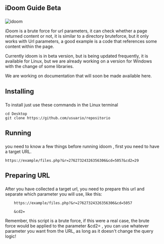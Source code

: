 <h2 align="left">iDoom Guide Beta</h2>

###

![idoom](https://github.com/deneuv/iDoom/assets/166051402/c0a0a319-c8b4-455b-8ddd-11197ac9f824)


iDoom is a brute force for url parameters, it can check whether a page returned content or not,
it is similar to a directory bruteforce, but it only works with Url parameters, a good example is a
code that references some content within the page.

Currently idoom is in beta version, but is being updated frequently, it is available for Linux, but we are already working on a version for Windows with the change of some libraries.

We are working on documentation that will soon be made available here.

<h2 align="left">Installing</h2>

###
To install just use these commands in the Linux terminal

    cd Desktop
    git clone https://github.com/usuario/repositorio
    

<h2 align="left">Running</h2>

###

you need to know a few things before running idoom , first you need to have a target URL.

    https://example/files.php?&r=27627324326356306&cd=5057&cd2=29
    
  <h2 align="left">Preparing URL</h2>

###  

After you have collected a target url, you need to prepare this url and separate which parameter you will use, like this:

        https://example/files.php?&r=27627324326356306&cd=5057
        
        &cd2=
Remember, this script is a brute force, if this were a real case, the brute force would be applied to the parameter &cd2= , you can use whatever parameter you want from the URL, as long as it doesn't change the query logic!
